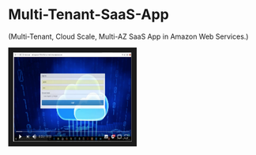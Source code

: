 # Multi-Tenant-SaaS-App 
(Multi-Tenant, Cloud Scale, Multi-AZ SaaS App in Amazon Web Services.)

<a href="https://youtu.be/q-AA4KvQoLU"
target="_blank"><img src="/cover.png" 
alt="Multi-Tenant SAAS Aplication" width="240" height="180" border="10" /></a>


